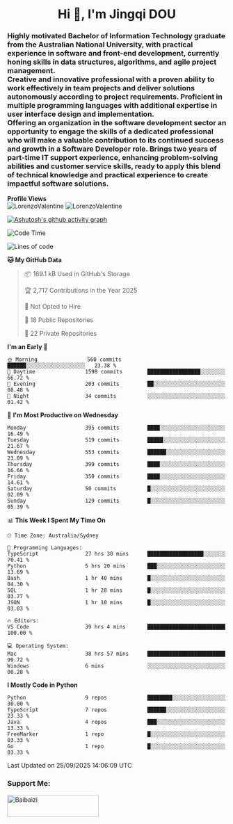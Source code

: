 <h1 align="center">Hi 👋, I'm Jingqi DOU</h1>
<h3 align="left">
Highly motivated Bachelor of Information Technology graduate from the Australian National University, with practical experience in software and front-end development, currently honing skills in data structures, algorithms, and agile project management. <br>
Creative and innovative professional with a proven ability to work effectively in team projects and deliver solutions autonomously according to project requirements. Proficient in multiple programming languages with additional expertise in user interface design and implementation. <br>
Offering an organization in the software development sector an opportunity to engage the skills of a dedicated professional who will make a valuable contribution to its continued success and growth in a Software Developer role. Brings two years of part-time IT support experience, enhancing problem-solving abilities and customer service skills, ready to apply this blend of technical knowledge and practical experience to create impactful software solutions. 
</h3>

**Profile Views**<br>
<img src="https://count.getloli.com/@LorenzoValentine?name=LorenzoValentine&theme=asoul&padding=7&offset=0&align=center&scale=2&pixelated=1&darkmode=auto&prefix=020315" alt="LorenzoValentine" theme="rule34" />
<img src="https://count.getloli.com/@LorenzoValentine?name=LorenzoValentine&theme=food&padding=7&offset=0&align=center&scale=2&pixelated=1&darkmode=auto&prefix=020315" alt="LorenzoValentine" theme="rule34" />

[![Ashutosh's github activity graph](https://github-readme-activity-graph.vercel.app/graph?username=LorenzoValentine)](https://github.com/ashutosh00710/github-readme-activity-graph)

<!--START_SECTION:waka-->
![Code Time](http://img.shields.io/badge/Code%20Time-2%2C389%20hrs%2059%20mins-blue)

![Lines of code](https://img.shields.io/badge/From%20Hello%20World%20I%27ve%20Written-539.7%20thousand%20lines%20of%20code-blue)

**🐱 My GitHub Data** 

> 📦 169.1 kB Used in GitHub's Storage 
 > 
> 🏆 2,717 Contributions in the Year 2025
 > 
> 🚫 Not Opted to Hire
 > 
> 📜 18 Public Repositories 
 > 
> 🔑 22 Private Repositories 
 > 
**I'm an Early 🐤** 

```text
🌞 Morning                560 commits         ██████░░░░░░░░░░░░░░░░░░░   23.38 % 
🌆 Daytime                1598 commits        █████████████████░░░░░░░░   66.72 % 
🌃 Evening                203 commits         ██░░░░░░░░░░░░░░░░░░░░░░░   08.48 % 
🌙 Night                  34 commits          ░░░░░░░░░░░░░░░░░░░░░░░░░   01.42 % 
```
📅 **I'm Most Productive on Wednesday** 

```text
Monday                   395 commits         ████░░░░░░░░░░░░░░░░░░░░░   16.49 % 
Tuesday                  519 commits         █████░░░░░░░░░░░░░░░░░░░░   21.67 % 
Wednesday                553 commits         ██████░░░░░░░░░░░░░░░░░░░   23.09 % 
Thursday                 399 commits         ████░░░░░░░░░░░░░░░░░░░░░   16.66 % 
Friday                   350 commits         ████░░░░░░░░░░░░░░░░░░░░░   14.61 % 
Saturday                 50 commits          █░░░░░░░░░░░░░░░░░░░░░░░░   02.09 % 
Sunday                   129 commits         █░░░░░░░░░░░░░░░░░░░░░░░░   05.39 % 
```


📊 **This Week I Spent My Time On** 

```text
🕑︎ Time Zone: Australia/Sydney

💬 Programming Languages: 
TypeScript               27 hrs 30 mins      ██████████████████░░░░░░░   70.41 % 
Python                   5 hrs 20 mins       ███░░░░░░░░░░░░░░░░░░░░░░   13.69 % 
Bash                     1 hr 40 mins        █░░░░░░░░░░░░░░░░░░░░░░░░   04.30 % 
SQL                      1 hr 28 mins        █░░░░░░░░░░░░░░░░░░░░░░░░   03.77 % 
JSON                     1 hr 10 mins        █░░░░░░░░░░░░░░░░░░░░░░░░   03.03 % 

🔥 Editors: 
VS Code                  39 hrs 4 mins       █████████████████████████   100.00 % 

💻 Operating System: 
Mac                      38 hrs 57 mins      █████████████████████████   99.72 % 
Windows                  6 mins              ░░░░░░░░░░░░░░░░░░░░░░░░░   00.28 % 
```

**I Mostly Code in Python** 

```text
Python                   9 repos             ████████░░░░░░░░░░░░░░░░░   30.00 % 
TypeScript               7 repos             ██████░░░░░░░░░░░░░░░░░░░   23.33 % 
Java                     4 repos             ███░░░░░░░░░░░░░░░░░░░░░░   13.33 % 
FreeMarker               1 repo              █░░░░░░░░░░░░░░░░░░░░░░░░   03.33 % 
Go                       1 repo              █░░░░░░░░░░░░░░░░░░░░░░░░   03.33 % 
```




 Last Updated on 25/09/2025 14:06:09 UTC
<!--END_SECTION:waka-->

<!-- [![willianrod's wakatime stats](https://github-readme-stats.vercel.app/api/wakatime?username=lorenzoval2050)](https://github.com/anuraghazra/github-readme-stats) -->


<h3 align="left">Support Me:</h3>
<p><a href="https://www.buymeacoffee.com/Baibaizi"> <img align="left" src="https://cdn.buymeacoffee.com/buttons/v2/default-yellow.png" height="50" width="210" alt="Baibaizi" /></a></p><br><br>
